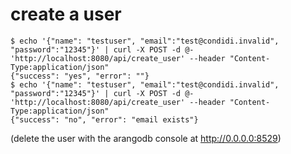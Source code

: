 # create a user
```console
$ echo '{"name": "testuser", "email":"test@condidi.invalid", "password":"12345"}' | curl -X POST -d @- 'http://localhost:8080/api/create_user' --header "Content-Type:application/json"
{"success": "yes", "error": ""}
$ echo '{"name": "testuser", "email":"test@condidi.invalid", "password":"12345"}' | curl -X POST -d @- 'http://localhost:8080/api/create_user' --header "Content-Type:application/json"
{"success": "no", "error": "email exists"}
```
(delete the user with the arangodb console at http://0.0.0.0:8529)
